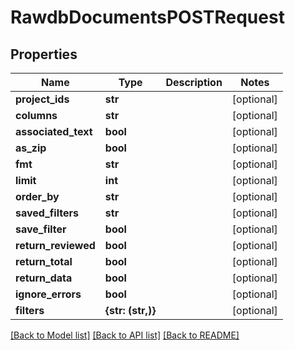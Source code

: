 # RawdbDocumentsPOSTRequest


## Properties
Name | Type | Description | Notes
------------ | ------------- | ------------- | -------------
**project_ids** | **str** |  | [optional] 
**columns** | **str** |  | [optional] 
**associated_text** | **bool** |  | [optional] 
**as_zip** | **bool** |  | [optional] 
**fmt** | **str** |  | [optional] 
**limit** | **int** |  | [optional] 
**order_by** | **str** |  | [optional] 
**saved_filters** | **str** |  | [optional] 
**save_filter** | **bool** |  | [optional] 
**return_reviewed** | **bool** |  | [optional] 
**return_total** | **bool** |  | [optional] 
**return_data** | **bool** |  | [optional] 
**ignore_errors** | **bool** |  | [optional] 
**filters** | **{str: (str,)}** |  | [optional] 

[[Back to Model list]](../README.md#documentation-for-models) [[Back to API list]](../README.md#documentation-for-api-endpoints) [[Back to README]](../README.md)


